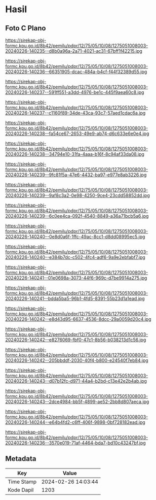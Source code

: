 # Hasil

## Foto C Plano

https://sirekap-obj-formc.kpu.go.id/8b42/pemilu/pdpr/12/75/05/10/08/1275051008003-20240226-140235--d8b0a96a-2a71-4021-ac31-67bff1f42215.jpg

https://sirekap-obj-formc.kpu.go.id/8b42/pemilu/pdpr/12/75/05/10/08/1275051008003-20240226-140236--66351905-dcac-484a-b4cf-f44f32389d55.jpg

https://sirekap-obj-formc.kpu.go.id/8b42/pemilu/pdpr/12/75/05/10/08/1275051008003-20240226-140237--591ff551-a3dd-4976-be1c-445f9aea60c8.jpg

https://sirekap-obj-formc.kpu.go.id/8b42/pemilu/pdpr/12/75/05/10/08/1275051008003-20240226-140237--c1160f89-34de-43ca-93c7-57aed1cdac6a.jpg

https://sirekap-obj-formc.kpu.go.id/8b42/pemilu/pdpr/12/75/05/10/08/1275051008003-20240226-140238--fa54ce67-2653-49e9-ab74-d6c633e6e0e4.jpg

https://sirekap-obj-formc.kpu.go.id/8b42/pemilu/pdpr/12/75/05/10/08/1275051008003-20240226-140238--34794e10-31fa-4aaa-b16f-8c94af33da08.jpg

https://sirekap-obj-formc.kpu.go.id/8b42/pemilu/pdpr/12/75/05/10/08/1275051008003-20240226-140239--9fc81f5a-47e6-4432-ba97-e977e8ab3226.jpg

https://sirekap-obj-formc.kpu.go.id/8b42/pemilu/pdpr/12/75/05/10/08/1275051008003-20240226-140239--9af8c3a2-0e98-4250-9ce4-23cdd58852dd.jpg

https://sirekap-obj-formc.kpu.go.id/8b42/pemilu/pdpr/12/75/05/10/08/1275051008003-20240226-140239--6c0ee4ca-092f-4540-8849-a36a71bcb5a6.jpg

https://sirekap-obj-formc.kpu.go.id/8b42/pemilu/pdpr/12/75/05/10/08/1275051008003-20240226-140240--0e8d0a6f-1ffc-49ac-8cc1-d8dd08995ec5.jpg

https://sirekap-obj-formc.kpu.go.id/8b42/pemilu/pdpr/12/75/05/10/08/1275051008003-20240226-140240--e384b7dc-c502-4fc4-adf6-9a9e2ebfabf7.jpg

https://sirekap-obj-formc.kpu.go.id/8b42/pemilu/pdpr/12/75/05/10/08/1275051008003-20240226-140241--01e0698a-3073-44f6-969c-d7be9914a275.jpg

https://sirekap-obj-formc.kpu.go.id/8b42/pemilu/pdpr/12/75/05/10/08/1275051008003-20240226-140241--bdda5ba5-96b1-4fd5-8391-55b23d1a1ead.jpg

https://sirekap-obj-formc.kpu.go.id/8b42/pemilu/pdpr/12/75/05/10/08/1275051008003-20240226-140242--e8d43d95-6637-4536-8dcc-29a0059d20c4.jpg

https://sirekap-obj-formc.kpu.go.id/8b42/pemilu/pdpr/12/75/05/10/08/1275051008003-20240226-140242--e8276069-fbf0-47c1-8b56-b038213d1c56.jpg

https://sirekap-obj-formc.kpu.go.id/8b42/pemilu/pdpr/12/75/05/10/08/1275051008003-20240226-140242--205bbddf-2030-40f4-b800-e24540f7eb84.jpg

https://sirekap-obj-formc.kpu.go.id/8b42/pemilu/pdpr/12/75/05/10/08/1275051008003-20240226-140243--d07b12fc-d971-44a4-b2bd-c13e42e2b4ab.jpg

https://sirekap-obj-formc.kpu.go.id/8b42/pemilu/pdpr/12/75/05/10/08/1275051008003-20240226-140243--2dce4984-bb5f-4899-ae52-2bb8d807aeca.jpg

https://sirekap-obj-formc.kpu.go.id/8b42/pemilu/pdpr/12/75/05/10/08/1275051008003-20240226-140244--e64b4fd2-c6ff-406f-9898-0bf728182ead.jpg

https://sirekap-obj-formc.kpu.go.id/8b42/pemilu/pdpr/12/75/05/10/08/1275051008003-20240226-140236--3570e019-71af-4464-bda7-bd10c43247bf.jpg


## Metadata

| Key        | Value               |
| ---------- | ------------------- |
| Time Stamp | 2024-02-26 14:03:44 |
| Kode Dapil | 1203                |



